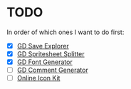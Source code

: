 
# TODO

In order of which ones I want to do first:

- [x] [GD Save Explorer](https://gdcolon.com/gdsave/)
- [x] [GD Spritesheet Splitter](https://gdcolon.com/gdsplitter/)
- [x] [GD Font Generator](https://gdcolon.com/gdfont)
- [ ] [GD Comment Generator](https://gdcolon.com/gdcomment)
- [ ] [Online Icon Kit](https://gdbrowser.com/iconkit/)
